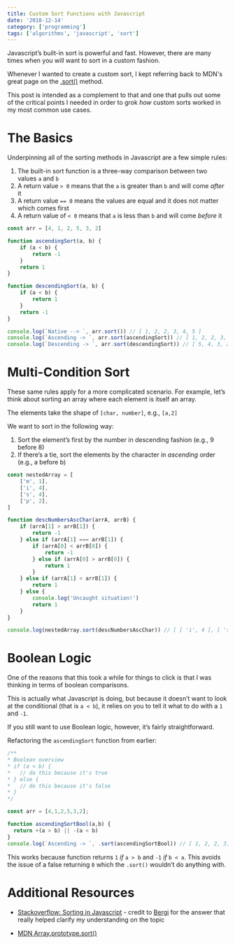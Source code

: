 ```yaml
---
title: Custom Sort Functions with Javascript
date: '2018-12-14'
category: ['programming']
tags: ['algorithms', 'javascript', 'sort']
---
```


Javascript’s built-in sort is powerful and fast. However, there are many times when you will want to sort in a custom fashion.

Whenever I wanted to create a custom sort, I kept referring back to MDN's great page on the [.sort()](https://developer.mozilla.org/en-US/docs/Web/JavaScript/Reference/Global_Objects/Array/sort) method.

This post is intended as a complement to that and one that pulls out some of the critical points I needed in order to grok _how_ custom sorts worked in my most common use cases.

# The Basics

Underpinning all of the sorting methods in Javascript are a few simple rules:

1. The built-in sort function is a three-way comparison between two values `a` and `b`
2. A return value `> 0` means that the `a` is greater than `b` and will come _after_ it
3. A return value `== 0` means the values are equal and it does not matter which comes first
4. A return value of `< 0` means that `a` is less than `b` and will come _before_ it

```javascript
const arr = [4, 1, 2, 5, 3, 2]

function ascendingSort(a, b) {
    if (a < b) {
        return -1
    }
    return 1
}

function descendingSort(a, b) {
    if (a < b) {
        return 1
    }
    return -1
}

console.log(`Native --> `, arr.sort()) // [ 1, 2, 2, 3, 4, 5 ]
console.log(`Ascending -> `, arr.sort(ascendingSort)) // [ 1, 2, 2, 3, 4, 5 ]
console.log(`Descending -> `, arr.sort(descendingSort)) // [ 5, 4, 3, 2, 2, 1 ]
```

# Multi-Condition Sort

These same rules apply for a more complicated scenario. For example, let’s think about sorting an array where each element is itself an array.

The elements take the shape of `[char, number]`, e.g., `[a,2]`

We want to sort in the following way:

1. Sort the element’s first by the number in descending fashion (e.g., 9 before 8)
2. If there’s a tie, sort the elements by the character in _ascending_ order (e.g., a before b)

```javascript
const nestedArray = [
    ['m', 1],
    ['i', 4],
    ['s', 4],
    ['p', 2],
]

function descNumbersAscChar(arrA, arrB) {
    if (arrA[1] > arrB[1]) {
        return -1
    } else if (arrA[1] === arrB[1]) {
        if (arrA[0] < arrB[0]) {
            return -1
        } else if (arrA[0] > arrB[0]) {
            return 1
        }
    } else if (arrA[1] < arrB[1]) {
        return 1
    } else {
        console.log('Uncaught situation!')
        return 1
    }
}

console.log(nestedArray.sort(descNumbersAscChar)) // [ [ 'i', 4 ], [ 's', 4 ], [ 'p', 2 ], [ 'm', 1 ] ]
```

# Boolean Logic

One of the reasons that this took a while for things to click is that I was thinking in terms of boolean comparisons.

This is actually what Javascript is doing, but because it doesn’t want to look at the conditional (that is `a < b`), it relies on you to tell it what to do with a `1` and `-1`.

If you still want to use Boolean logic, however, it’s fairly straightforward.

Refactoring the `ascendingSort` function from earlier:

```javascript
/**
* Boolean overview
* if (a < b) {
*   // do this because it's true
* } else {
*   // do this because it's false
* }
*/

const arr = [4,1,2,5,3,2];

function ascendingSortBool(a,b) {
  return +(a > b) || -(a < b)
}
console.log(`Ascending -> `, .sort(ascendingSortBool)) // [ 1, 2, 2, 3, 4, 5 ]
```

This works because function returns `1` _if_ `a > b` and `-1` _if_ `b < a`. This avoids the issue of a false returning `0` which the `.sort()` wouldn’t do anything with.

# Additional Resources

-   [Stackoverflow: Sorting in Javascript](https://stackoverflow.com/questions/24080785/sorting-in-javascript-shouldnt-returning-a-boolean-be-enough-for-a-comparison/24080786#24080786) \- credit to [Bergi](https://stackoverflow.com/users/1048572/bergi) for the answer that really helped clarify my understanding on the topic

-   [MDN Array.prototype.sort()](https://developer.mozilla.org/en-US/docs/Web/JavaScript/Reference/Global_Objects/Array/sort)
